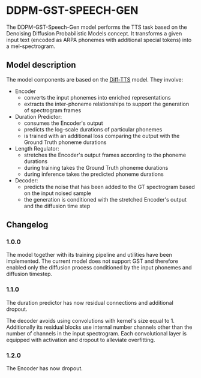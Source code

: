 # DDPM-GST-SPEECH-GEN

The DDPM-GST-Speech-Gen model performs the TTS task based on the Denoising Diffusion Probabilistic Models concept. It transforms a given input text (encoded as ARPA phonemes with additional special tokens) into a mel-spectrogram.

## Model description

The model components are based on the [Diff-TTS](https://arxiv.org/abs/2104.01409) model. They involve:

- Encoder
    - converts the input phonemes into enriched representations
    - extracts the inter-phoneme relationships to support the generation of spectrogram frames
- Duration Predictor:
    - consumes the Encoder's output
    - predicts the log-scale durations of particular phonemes
    - is trained with an additional loss comparing the output with the Ground Truth phoneme durations
- Length Regulator:
    - stretches the Encoder's output frames according to the phoneme durations
    - during training takes the Ground Truth phoneme durations
    - during inference takes the predicted phoneme durations
- Decoder:
    - predicts the noise that has been added to the GT spectrogram based on the input noised sample
    - the generation is conditioned with the stretched Encoder's output and the diffusion time step


## Changelog

### 1.0.0

The model together with its training pipeline and utilities have been implemented. The current model does not support GST and therefore enabled only the diffusion process conditioned by the input phonemes and diffusion timestep.

### 1.1.0

The duration predictor has now residual connections and additional dropout.

The decoder avoids using convolutions with kernel's size equal to 1. Additionally its residual blocks use internal number channels other than the number of channels in the input spectrogram. Each convolutional layer is equipped with activation and dropout to alleviate overfitting.

### 1.2.0

The Encoder has now dropout.
